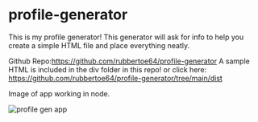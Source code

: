 # profile-generator
This is my profile generator! This generator will ask for info to help you create a simple HTML file and place everything neatly.

Github Repo:https://github.com/rubbertoe64/profile-generator
A sample HTML is included in the div folder in this repo! or click here: https://github.com/rubbertoe64/profile-generator/tree/main/dist

Image of app working in node.

![profile gen app](https://user-images.githubusercontent.com/71856810/155090708-ad96882c-a270-40d2-8745-17fc0861ef6a.PNG)
